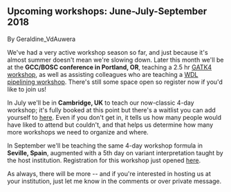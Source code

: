 ## Upcoming workshops: June-July-September 2018

By Geraldine_VdAuwera

<p>We've had a very active workshop season so far, and just because it's almost summer doesn't mean we're slowing down. Later this month we'll be at the <strong>GCC/BOSC conference in Portland, OR</strong>, teaching a 2.5 hr <a rel="nofollow" href="https://gccbosc2018.sched.com/event/DnB1/gatk4-whats-new-and-how-to-run-it">GATK4 workshop</a>, as well as assisting colleagues who are teaching a <a rel="nofollow" href="https://gccbosc2018.sched.com/event/DnAs/wdl-the-workflow-description-language">WDL pipelining workshop</a>. There's still some space open so register now if you'd like to join us!</p>

<p>In July we'll be in <strong>Cambridge, UK</strong> to teach our now-classic 4-day workshop; it's fully booked at this point but there's a waitlist you can add yourself to <a rel="nofollow" href="https://training.csx.cam.ac.uk/bioinformatics/event/2483603">here</a>. Even if you don't get in, it tells us how many people would have liked to attend but couldn't, and that helps us determine how many more workshops we need to organize and where.</p>

<p>In September we'll be teaching the same 4-day workshop formula in <strong>Seville, Spain</strong>, augmented with a 5th day on variant interpretation taught by the host institution. Registration for this workshop just opened <a rel="nofollow" href="http://courseswiki.clinbioinfosspa.es/gatk2018/start">here</a>.</p>

<p>As always, there will be more -- and if you're interested in hosting us at your institution, just let me know in the comments or over private message.</p>
